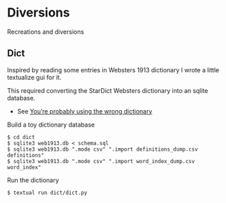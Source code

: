 # Diversions

Recreations and diversions

## Dict

Inspired by reading some entries in Websters 1913 dictionary I wrote a little textualize gui for it.

This required converting the StarDict Websters dictionary into an sqlite database.

* See [You’re probably using the wrong dictionary](http://jsomers.net/blog/dictionary)

Build a toy dictionary database

```
$ cd dict
$ sqlite3 web1913.db < schema.sql
$ sqlite3 web1913.db ".mode csv" ".import definitions_dump.csv definitions"
$ sqlite3 web1913.db ".mode csv" ".import word_index_dump.csv word_index"
```

Run the dictionary

```
$ textual run dict/dict.py
```